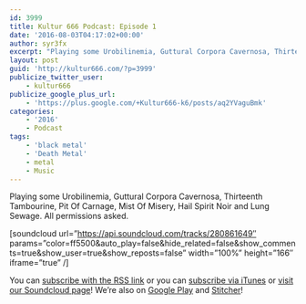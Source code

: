 ```yaml
---
id: 3999
title: Kultur 666 Podcast: Episode 1
date: '2016-08-03T04:17:02+00:00'
author: syr3fx
excerpt: "Playing some Urobilinemia, Guttural Corpora Cavernosa, Thirteenth Tambourine, Pit Of \nCarnage, Mist Of Misery, Hail Spirit Noir and Lung Sewage.  All permissions asked."
layout: post
guid: 'http://kultur666.com/?p=3999'
publicize_twitter_user:
    - kultur666
publicize_google_plus_url:
    - 'https://plus.google.com/+Kultur666-k6/posts/aq2YVaguBmk'
categories:
    - '2016'
    - Podcast
tags:
    - 'black metal'
    - 'Death Metal'
    - metal
    - Music
---
```


Playing some Urobilinemia, Guttural Corpora Cavernosa, Thirteenth Tambourine, Pit Of Carnage, Mist Of Misery, Hail Spirit Noir and Lung Sewage. All permissions asked.

\[soundcloud url=”https://api.soundcloud.com/tracks/280861649″ params=”color=ff5500&amp;auto\_play=false&amp;hide\_related=false&amp;show\_comments=true&amp;show\_user=true&amp;show\_reposts=false” width=”100%” height=”166″ iframe=”true” /\]

You can [subscribe with the RSS link](http://feeds.soundcloud.com/users/soundcloud:users:203985226/sounds.rss) or you can [subscribe via iTunes](https://itunes.apple.com/au/podcast/kultur-666-podcast/id1140410234) or [visit our Soundcloud page](https://soundcloud.com/kultur-666)! We’re also on [Google Play](https://goo.gl/app/playmusic?ibi=com.google.PlayMusic&isi=691797987&ius=googleplaymusic&link=https://play.google.com/music/m/Iax6bcfbhy27w3wvkpxlcrkkr6i?t%3DKultur_666_Podcast) and [Stitcher](http://www.stitcher.com/s?fid=99915&refid=stpr)!